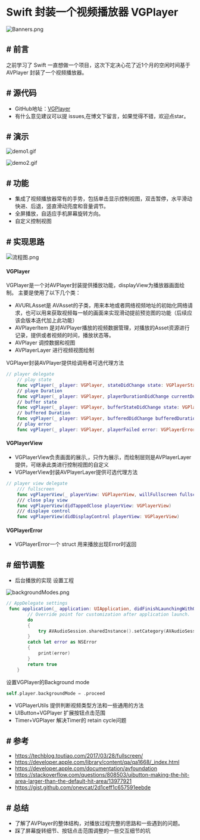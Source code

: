 # Swift 封装一个视频播放器 VGPlayer

![Banners.png](http://upload-images.jianshu.io/upload_images/3672149-555ba04e6c5a5e30.png?imageMogr2/auto-orient/strip%7CimageView2/2/w/1240)

## \# 前言
之前学习了 Swift 一直想做一个项目，这次下定决心花了近1个月的空闲时间基于 AVPlayer 封装了一个视频播放器。
## \# 源代码
- GitHub地址：[VGPlayer](https://github.com/VeinGuo/VGPlayer)
- 有什么意见建议可以提 issues,在博文下留言，如果觉得不错，欢迎点star。

<!-- more -->

## \# 演示

![demo1.gif](http://upload-images.jianshu.io/upload_images/3672149-8d4002b808f1637d.gif?imageMogr2/auto-orient/strip)


![demo2.gif](http://upload-images.jianshu.io/upload_images/3672149-d7eb8ea47b03b5e4.gif?imageMogr2/auto-orient/strip)


## \# 功能
- 集成了视频播放器常有的手势，包括单击显示控制视图，双击暂停，水平滑动快进、后退，竖直滑动亮度和音量调节。
- 全屏播放，自适应手机屏幕旋转方向。
- 自定义控制视图

## \# 实现思路

![流程图.png](http://upload-images.jianshu.io/upload_images/3672149-97c3599a629ed811.png?imageMogr2/auto-orient/strip%7CimageView2/2/w/1240)

#### VGPlayer
VGPlayer是一个对AVPlayer封装提供播放功能，displayView为播放器画面绘制。
主要是使用了以下几个类：
- AVURLAsset是 AVAsset的子类，用来本地或者网络视频地址的初始化网络请求，也可以用来获取视频每一帧的画面来实现滑动提前预览图的功能（后续应该会版本迭代加上此功能）
- AVPlayerItem 是对AVPlayer播放的视频数据管理，对播放的Asset资源进行记录，提供或者视频的时间，播放状态等。
- AVPlayer 调控数据和视图
- AVPlayerLayer 进行视频视图绘制

VGPlayer封装AVPlayer提供给调用者可选代理方法

```Swift
// player delegate
    // play state
    func vgPlayer(_ player: VGPlayer, stateDidChange state: VGPlayerState)
    // playe Duration
    func vgPlayer(_ player: VGPlayer, playerDurationDidChange currentDuration: TimeInterval, totalDuration: TimeInterval)
    // buffer state
    func vgPlayer(_ player: VGPlayer, bufferStateDidChange state: VGPlayerBufferstate)
    // buffered Duration
    func vgPlayer(_ player: VGPlayer, bufferedDidChange bufferedDuration: TimeInterval, totalDuration: TimeInterval)
    // play error
    func vgPlayer(_ player: VGPlayer, playerFailed error: VGPlayerError)
```

#### VGPlayerView
- VGPlayerView负责画面的展示,，只作为展示，而绘制层则是AVPlayerLayer提供，可继承此类进行控制视图的自定义
- VGPlayerView封装AVPlayerLayer提供可选代理方法

```Swift
// player view delegate
    /// fullscreen
    func vgPlayerView(_ playerView: VGPlayerView, willFullscreen fullscreen: Bool)
    /// close play view
    func vgPlayerView(didTappedClose playerView: VGPlayerView)
    /// displaye control
    func vgPlayerView(didDisplayControl playerView: VGPlayerView)

```

#### VGPlayerError
- VGPlayerError一个 struct 用来播放出现Error时返回

## \# 细节调整
- 后台播放的实现
设置工程

![backgroundModes.png](http://upload-images.jianshu.io/upload_images/3672149-679c678013de6ce7.png?imageMogr2/auto-orient/strip%7CimageView2/2/w/1240)


```Swift
// AppDelegate settings
 func application(_ application: UIApplication, didFinishLaunchingWithOptions launchOptions: [UIApplicationLaunchOptionsKey: Any]?) -> Bool {
        // Override point for customization after application launch.
        do
        {
            try AVAudioSession.sharedInstance().setCategory(AVAudioSessionCategoryPlayback)
        }
        catch let error as NSError
        {
            print(error)
        }
        return true
    }
```
设置VGPlayer的Background mode
```swift
self.player.backgroundMode = .proceed
```

- VGPlayerUtils 提供判断视频类型方法和一些通用的方法
- UIButton+VGPlayer 扩展按钮点击范围
- Timer+VGPlayer 解决Timer的 retain cycle问题

## \# 参考
- https://techblog.toutiao.com/2017/03/28/fullscreen/
- https://developer.apple.com/library/content/qa/qa1668/_index.html
- https://developer.apple.com/documentation/avfoundation
- https://stackoverflow.com/questions/808503/uibutton-making-the-hit-area-larger-than-the-default-hit-area/13977921
- https://gist.github.com/onevcat/2d1ceff1c657591eebde

## \# 总结
- 了解了AVPlayer的整体结构，对播放过程完整的思路和一些遇到的问题。
- 踩了屏幕旋转细节、按钮点击范围调整的一些交互细节的坑

